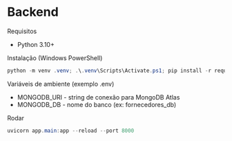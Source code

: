 # Backend

Requisitos

- Python 3.10+

Instalação (Windows PowerShell)

```powershell
python -m venv .venv; .\.venv\Scripts\Activate.ps1; pip install -r requirements.txt
```

Variáveis de ambiente (exemplo .env)

- MONGODB_URI - string de conexão para MongoDB Atlas
- MONGODB_DB - nome do banco (ex: fornecedores_db)

Rodar

```powershell
uvicorn app.main:app --reload --port 8000
```
